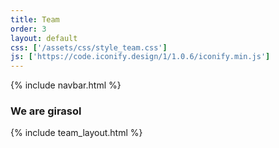 ```yaml
---
title: Team
order: 3
layout: default
css: ['/assets/css/style_team.css']
js: ['https://code.iconify.design/1/1.0.6/iconify.min.js']
---
```

{% include navbar.html %}
<div class="spacer-small"></div>
<h3 class="heading">We are girasol</h3>

{% include team_layout.html %}